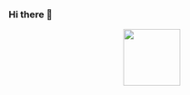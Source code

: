 ### Hi there 👋
<div id="header" align="center">
  <img src="https://giphy.com/gifs/2000s-00s-middle-school-MeJgB3yMMwIaHmKD4z" width="100"/>
</div>
<!--
**l-tsipenyuk/l-tsipenyuk** is a ✨ _special_ ✨ repository because its `README.md` (this file) appears on your GitHub profile.

Here are some ideas to get you started:

- 🔭 I’m currently working on ...
- 🌱 I’m currently learning ...
- 👯 I’m looking to collaborate on ...
- 🤔 I’m looking for help with ...
- 💬 Ask me about ...
- 📫 How to reach me: ...
- 😄 Pronouns: ...
- ⚡ Fun fact: ...
-->
